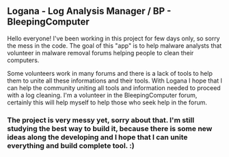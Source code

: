 ## Logana - Log Analysis Manager / BP - BleepingComputer

Hello everyone! I've been working in this project for few days only, so sorry the mess in the code.
The goal of this "app" is to help malware analysts that volunteer in malware removal forums helping people to clean their computers.

Some volunteers work in many forums and there is a lack of tools to help them to unite all these informations and their tools. With Logana I hope that 
I can help the community uniting all tools and information needed to proceed with a log cleaning. I'm a volunteer in the BleepingComputer forum, certainly this will help myself to help those who seek help in the forum.

### The project is very messy yet, sorry about that. I'm still studying the best way to build it, because there is some new ideas along the developing and I hope that I can unite everything and build complete tool. :)
